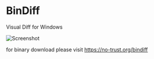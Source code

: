 BinDiff
=======

Visual Diff for Windows

![Screenshot](https://no-trust.org/bindiff/BinDiff_ScreenShot.png)

for binary download please visit https://no-trust.org/bindiff
